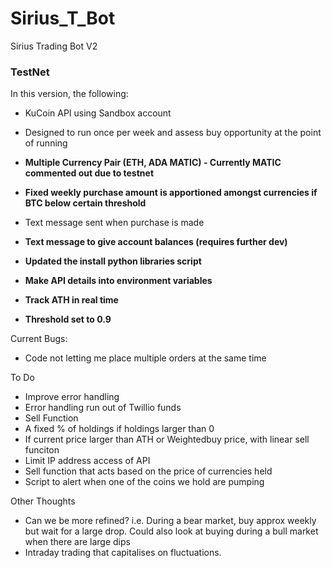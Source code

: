 # Sirius_T_Bot
Sirius Trading Bot V2

### TestNet ###

In this version, the following:
- KuCoin API using Sandbox account
- Designed to run once per week and assess buy opportunity at the point of running
- **Multiple Currency Pair (ETH, ADA MATIC) - Currently MATIC commented out due to testnet**
- **Fixed weekly purchase amount is apportioned amongst currencies if BTC below certain threshold**
- Text message sent when purchase is made
- **Text message to give account balances (requires further dev)**
- **Updated the install python libraries script**
- **Make API details into environment variables**
- **Track ATH in real time**

- **Threshold set to 0.9**


Current Bugs:
- Code not letting me place multiple orders at the same time


To Do
- Improve error handling
-   Error handling run out of Twillio funds
- Sell Function
-   A fixed % of holdings if holdings larger than 0
-   If current price larger than ATH or Weightedbuy price, with linear sell funciton
- Limit IP address access of API
- Sell function that acts based on the price of currencies held
- Script to alert when one of the coins we hold are pumping

Other Thoughts
- Can we be more refined? i.e. During a bear market, buy approx weekly but wait for a large drop. Could also look at buying during a bull market when there are large dips
- Intraday trading that capitalises on fluctuations.

